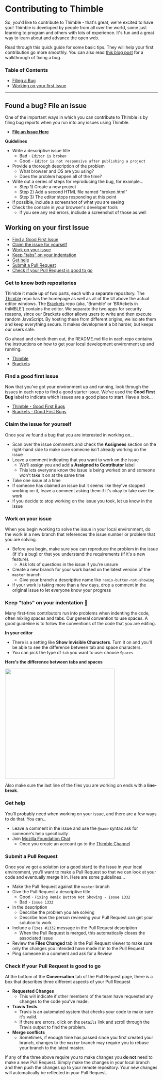 # Contributing to Thimble


So, you'd like to contribute to Thimble - that's great, we're excited to have you! Thimble is developed by people from all over the world, some just learning to program and others with lots of experience. It's fun and a great way to learn about and advance the open web.

Read through this quick guide for some basic tips. They will help your first contribution go more smoothly.  You can also read [this blog post](http://blog.humphd.org/fixing-a-bug-in-mozilla-thimble/) for a walkthrough of fixing a bug.

### Table of Contents

* [Filing a Bug](#found-a-bug-file-an-issue)
* [Working on your first Issue](#working-on-your-first-issue)

<hr/>

## Found a bug? File an issue
One of the important ways in which you can contribute to Thimble is by filing bug reports when you run into any issues using Thimble.

* **[File an Issue Here](https://github.com/mozilla/thimble.mozilla.org/issues/new)**

**Guidelines**

* Write a descriptive issue title
  * Bad - ``Editor is broken``
  * Good - ``Editor is not responsive after publishing a project``
* Provide a thorough description of the problem
  * What browser and OS are you using?
  * Does the problem happen all of the time?
* Write out a series of steps for reproducing the bug, for example...
  * Step 1) Create a new project
  * Step 2) Add a second HTML file named "broken.html"
  * Step 3) The editor stops responding at this point
* If possible, include a screenshot of what you are seeing
* Check the console in your browser's developer tools
  * If you see any red errors, incliude a screenshot of those as well

## Working on your first Issue
* [Find a Good First Issue](#find-a-good-first-issue)
* [Claim the issue for yourself](#claim-the-issue-for-yourself)
* [Work on your issue](#work-on-your-issue)
* [Keep "tabs" on your indentation](#keep-tabs-on-your-indentation)
* [Get help](#get-help)
* [Submit a Pull Request](#submit-a-pull-request)
* [Check if your Pull Request is good to go](#check-if-your-pull-request-is-good-to-go)


### Get to know both repositories

Thimble it made up of two parts, each with a separate repository. The [Thimble](https://github.com/mozilla/thimble.mozilla.org/) repo has the homepage as well as all of the UI above the actual editor windows. The [Brackets](https://github.com/mozilla/brackets/) repo (aka, 'Bramble' or 'BRAckets in thiMBLE') contains the editor.  We separate the two apps for security reasons, since our Brackets editor allows users to write and then execute random JavaScript.  By hosting these from different origins, we isolate them and keep everything secure.  It makes development a bit harder, but keeps our users safe.

Go ahead and check them out, the README.md file in each repo contains the instructions on how to get your local development environment up and running.

* [Thimble](https://github.com/mozilla/thimble.mozilla.org/)
* [Brackets](https://github.com/mozilla/brackets/)

### Find a good first issue

Now that you've got your environment up and running, look through the issues in each repo to find a good starter issue. We've used the **Good First Bug** label to indicate which issues are a good place to start. Have a look...

* [Thimble - Good First Bugs](https://github.com/mozilla/thimble.mozilla.org/issues?q=is%3Aopen+is%3Aissue+label%3A%22good+first+bug%22)
* [Brackets - Good First Bugs](https://github.com/mozilla/brackets/issues?q=is%3Aopen+is%3Aissue+label%3A%22Good+First+Bug%22)

### Claim the issue for yourself

Once you've found a bug that you are interested in working on...

* Scan over the issue comments and check the **Assignees** section on the right-hand side to make sure someone isn't already working on the issue
* Leave a comment indicating that you want to work on the issue
  * We'll assign you and add a **Assigned to Contributor** label
  * This lets everyone know the issue is being worked on and someone won't take it on at the same time
* Take one issue at a time
* If someone has claimed an issue but it seems like they've stopped working on it, leave a comment asking them if it's okay to take over the work
* If you decide to stop working on the issue you took, let us know in the issue

### Work on your issue

When you begin working to solve the issue in your local environment, do the work in a new branch that references the issue number or problem that you are solving.

* Before you begin, make sure you can reproduce the problem in the issue (if it's a bug) or that you understand the requirements (if it's a new feature).
  * Ask lots of questions in the issue if you're unsure
* Create a new branch for your work based on the latest version of the ``master`` branch
  * Give your branch a descriptive name like ``remix-button-not-showing``
* If your work is taking more than a few days, drop a comment in the original issue to let everyone know your progress

### Keep "tabs" on your indentation :drum: 

Many first-time contributors run into problems when indenting the code, often mixing spaces and tabs. Our general convention to use spaces. A good guideline is to follow the conventions of the code that you are editing.

**In your editor**
* There is a setting like **Show Invisible Characters**. Turn it on and you'll be able to see the difference between tab and space characters.
* You can pick the type of ``tab`` you want to use: choose ``Spaces``

**Here's the difference between tabs and spaces**

<img width="362" src="http://i.imgur.com/YOUchxh.png" />


Also make sure the last line of the files you are working on ends with a **line-break**.

### Get help

You'll probably need when working on your issue, and there are a few ways to do that. You can...

* Leave a comment in the issue and use the ``@name`` syntax ask for someone's help specifically
* Join [Mozilla Foundation Chat](https://chat.mozillafoundation.org/)
  * Once you create an account go to the [Thimble Channel](https://chat.mozillafoundation.org/mozilla/channels/thimble)

### Submit a Pull Request

Once you've got a solution (or a good start) to the issue in your local environment, you'll want to make a Pull Request so that we can look at your code and eventually merge it in. Here are some guidelines...

* Make the Pull Request against the ``master`` branch
* Give the Pull Request a descriptive title
  * Good - ``Fixing Remix Button Not Showing - Issue 1332``
  * Bad - ``Issue 1332``
* In the description
  * Describe the problem you are solving
  * Describe how the person reviewing your Pull Request can get your solution to work
* Include a ``Fixes #1332`` message in the  Pull Request description
  * When the Pull Request is merged, this automatically closes the associated issue
* Review the **Files Changed** tab in the Pull Request viewer to make sure only the changes you intended have made it in to the Pull Request
* Ping someone in a comment and ask for a Review

### Check if your Pull Request is good to go

At the bottom of the  **Conversation** tab of the Pull Request page, there is a box that describes three different aspects of your Pull Request

* **Requested Changes**
  * This will indicate if other members of the team have requested any changes to the code you've made.
* **Travis Tests**
  * Travis is an automated system that checks your code to make sure it's valid.
  * If there are errors, click on the ``Details`` link and scroll through the Travis output to find the problem.
* **Merge conflicts**
  * Sometimes, if enough time has passed since you first created your branch, changes to the ``master`` branch may require you to rebase your branch to the latest master.

If any of the three above require you to make changes you **do not** need to make a new Pull Request. Simply make the changes in your local branch and then push the changes up to your remote repository. Your new changes will automatically be reflected in your Pull Request.
 
